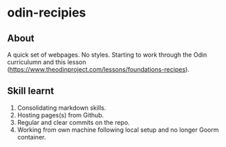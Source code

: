 # odin-recipies

## About
A quick set of webpages. No styles. Starting to work through the Odin curriculumn and this lesson (https://www.theodinproject.com/lessons/foundations-recipes).

## Skill learnt
1. Consolidating markdown skills. 
2. Hosting pages(s) from Github. 
3. Regular and clear commits on the repo.
4. Working from own machine following local setup and no longer Goorm container.

